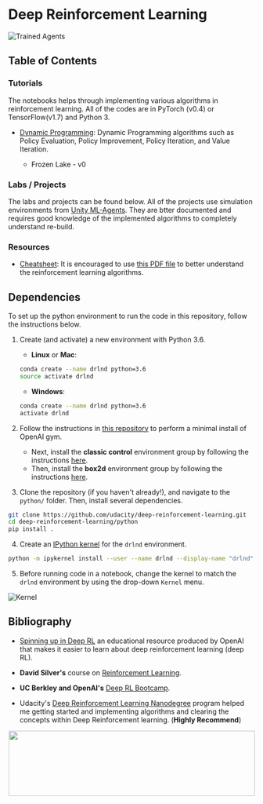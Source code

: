 [//]: # (Image References)

[image1]: https://user-images.githubusercontent.com/10624937/42135602-b0335606-7d12-11e8-8689-dd1cf9fa11a9.gif "Trained Agents"
[image2]: https://user-images.githubusercontent.com/10624937/42386929-76f671f0-8106-11e8-9376-f17da2ae852e.png "Kernel"
[image3]: https://spinningup.openai.com/en/latest/_images/spinning-up-in-rl.png "Spinning Up in Deep RL"
# Deep Reinforcement Learning 

![Trained Agents][image1]  

## Table of Contents

### Tutorials

The notebooks helps through implementing various algorithms in reinforcement learning. All of the codes are in PyTorch (v0.4) or TensorFlow(v1.7) and Python 3.

* [Dynamic Programming](https://github.com/sourcecode369/Deep-RL/tree/master/Dynammic%20Programming): Dynamic Programming algorithms such as Policy Evaluation, Policy Improvement, Policy Iteration, and Value Iteration. 

   - Frozen Lake - v0

### Labs / Projects

The labs and projects can be found below.  All of the projects use simulation environments from [Unity ML-Agents](https://github.com/Unity-Technologies/ml-agents). They are btter documented and requires good knowledge of the implemented algorithms to completely understand re-build.


### Resources

* [Cheatsheet](https://github.com/udacity/deep-reinforcement-learning/blob/master/cheatsheet): It is encouraged to use [this PDF file](https://github.com/udacity/deep-reinforcement-learning/blob/master/cheatsheet/cheatsheet.pdf) to better understand the reinforcement learning algorithms. 

## Dependencies

To set up the python environment to run the code in this repository, follow the instructions below.

1. Create (and activate) a new environment with Python 3.6.

	- __Linux__ or __Mac__: 
	```bash
	conda create --name drlnd python=3.6
	source activate drlnd
	```
	- __Windows__: 
	```bash
	conda create --name drlnd python=3.6 
	activate drlnd
	```
	
2. Follow the instructions in [this repository](https://github.com/openai/gym) to perform a minimal install of OpenAI gym.  
	- Next, install the **classic control** environment group by following the instructions [here](https://github.com/openai/gym#classic-control).
	- Then, install the **box2d** environment group by following the instructions [here](https://github.com/openai/gym#box2d).
	
3. Clone the repository (if you haven't already!), and navigate to the `python/` folder.  Then, install several dependencies.
```bash
git clone https://github.com/udacity/deep-reinforcement-learning.git
cd deep-reinforcement-learning/python
pip install .
```

4. Create an [IPython kernel](http://ipython.readthedocs.io/en/stable/install/kernel_install.html) for the `drlnd` environment.  
```bash
python -m ipykernel install --user --name drlnd --display-name "drlnd"
```

5. Before running code in a notebook, change the kernel to match the `drlnd` environment by using the drop-down `Kernel` menu. 

![Kernel][image2]

## Bibliography
 * [Spinning up in Deep RL](https://spinningup.openai.com/en/latest/index.html) an educational resource produced by OpenAI that makes it easier to learn about deep reinforcement learning (deep RL).
 
 * __David Silver's__ course on [Reinforcement Learning](https://www.youtube.com/watch?v=2pWv7GOvuf0&list=PLqYmG7hTraZDM-OYHWgPebj2MfCFzFObQ).
 
 * __UC Berkley and OpenAI's__ [Deep RL Bootcamp](https://sites.google.com/view/deep-rl-bootcamp/lectures).
 
 * Udacity's [Deep Reinforcement Learning Nanodegree](https://www.udacity.com/course/deep-reinforcement-learning-nanodegree--nd893) program helped me getting started and implementing algorithms and clearing the concepts within Deep Reinforcement learning. (__Highly Recommend__)
 <p align="center"><a href="https://www.udacity.com/course/deep-reinforcement-learning-nanodegree--nd893">
 <img width="503" height="133" src="https://user-images.githubusercontent.com/10624937/42135812-1829637e-7d16-11e8-9aa1-88056f23f51e.png"></a>
 </p>
 
  
